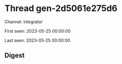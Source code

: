 # Thread gen-2d5061e275d6
Channel: integrator

First seen: 2023-05-25 00:00:00

Last seen: 2023-05-25 00:00:00

## Digest


